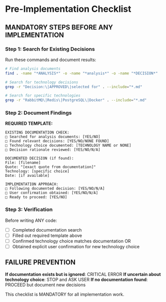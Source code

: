 # Pre-Implementation Checklist

## MANDATORY STEPS BEFORE ANY IMPLEMENTATION

### Step 1: Search for Existing Decisions
Run these commands and document results:

```bash
# Find analysis documents
find . -name "*ANALYSIS*" -o -name "*analysis*" -o -name "*DECISION*"

# Search for technology decisions
grep -r "Decision:\|APPROVED\|selected for" . --include="*.md"

# Search for specific technologies
grep -r "RabbitMQ\|Redis\|PostgreSQL\|Docker" . --include="*.md"
```

### Step 2: Document Findings
**REQUIRED TEMPLATE:**

```
EXISTING DOCUMENTATION CHECK:
□ Searched for analysis documents: [YES/NO]
□ Found relevant decisions: [YES/NO/NONE FOUND]
□ Technology choice documented: [TECHNOLOGY NAME or NONE]
□ Decision rationale reviewed: [YES/NO/N/A]

DOCUMENTED DECISION (if found):
File: [filename]
Quote: "[exact quote from documentation]"
Technology: [specific choice]
Date: [if available]

IMPLEMENTATION APPROACH:
□ Following documented decision: [YES/NO/N/A]
□ User confirmation obtained: [YES/NO/N/A]
□ Ready to proceed: [YES/NO]
```

### Step 3: Verification
Before writing ANY code:
- [ ] Completed documentation search
- [ ] Filled out required template above
- [ ] Confirmed technology choice matches documentation OR
- [ ] Obtained explicit user confirmation for new technology choice

## FAILURE PREVENTION

**If documentation exists but is ignored**: CRITICAL ERROR
**If uncertain about technology choice**: STOP and ASK USER
**If no documentation found**: PROCEED but document new decisions

This checklist is MANDATORY for all implementation work.